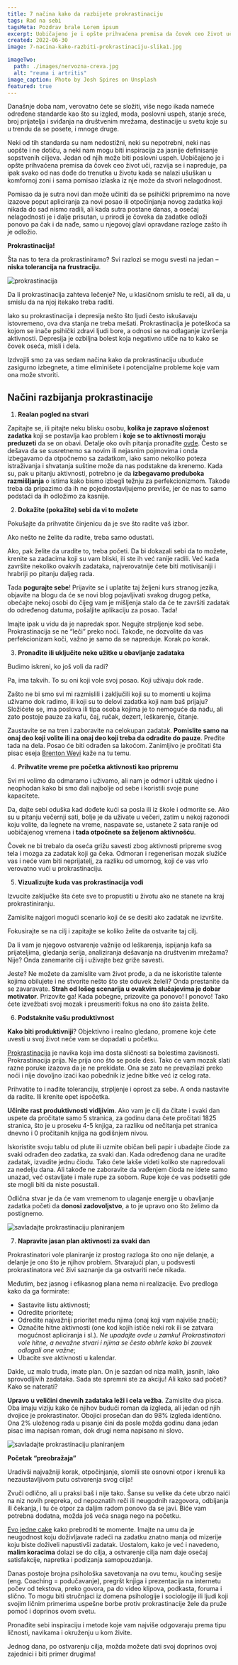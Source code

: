 ```yaml
---
title: 7 načina kako da razbijete prokrastinaciju
tags: Rad na sebi
tagsMeta: Pozdrav brale Lorem ipsum
excerpt: Uobičajeno je i opšte prihvaćena premisa da čovek ceo život uči, razvija se i napreduje, pa ipak svako od nas dođe do trenutka u životu kada se nalazi ušuškan u komfornoj zoni i sama pomisao izlaska iz nje može da stvori nelagodnost.
created: 2022-06-30
image: 7-nacina-kako-razbiti-prokrastinaciju-slika1.jpg

imageTwo:
  path: ./images/nervozna-creva.jpg
  alt: "reuma i artritis"
image_caption: Photo by Josh Spires on Unsplash
featured: true
---
```



Današnje doba nam, verovatno ćete se složiti, više nego ikada nameće određene standarde kao što su izgled, moda, poslovni uspeh, stanje sreće, broj prijatelja i sviđanja na društvenim mrežama, destinacije u svetu koje su u trendu da se posete, i mnoge druge. 

Neki od tih standarda su nam nedostižni, neki su nepotrebni, neki nas uopšte i ne dotiču, a neki nam mogu biti inspiracija za jasnije definisanje sopstvenih ciljeva. Jedan od njih može biti poslovni uspeh. Uobičajeno je i opšte prihvaćena premisa da čovek ceo život uči, razvija se i napreduje, pa ipak svako od nas dođe do trenutka u životu kada se nalazi ušuškan u komfornoj zoni i sama pomisao izlaska iz nje može da stvori nelagodnost. 

Pomisao da je sutra novi dan može učiniti da se psihički pripremimo na nove izazove poput apliciranja za novi posao ili otpočinjanja novog zadatka koji nikada do sad nismo radili, ali kada sutra postane danas, a osećaj nelagodnosti je i dalje prisutan, u prirodi je čoveka da zadatke odloži ponovo pa čak i da nađe, samo u njegovoj glavi opravdane razloge zašto ih je odložio. 

**Prokrastinacija!**

Šta nas to tera da prokrastiniramo? Svi razlozi se mogu svesti na jedan – **niska tolerancija na frustraciju**.

![prokrastinacija](./images/7-nacina-kako-razbiti-prokrastinaciju-slika2.jpg)

Da li prokrastinacija zahteva lečenje? Ne, u klasičnom smislu te reči, ali da, u smislu da na njoj itekako treba raditi. 

Iako su prokrastinacija i depresija nešto što ljudi često iskušavaju istovremeno, ova dva stanja ne treba mešati. Prokrastinacija je poteškoća sa kojom se inače psihički zdravi ljudi bore, a odnosi se na odlaganje izvršenja aktivnosti. Depresija je ozbiljna bolest koja negativno utiče na to kako se čovek oseća, misli i dela.

Izdvojili smo za vas sedam načina kako da prokrastinaciju ubuduće zasigurno izbegnete, a time eliminišete i potencijalne probleme koje vam ona može stvoriti.

## Načini razbijanja prokrastinacije

1. **Realan pogled na stvari**

Zapitajte se, ili pitajte neku blisku osobu, **kolika je zapravo složenost zadatka** koji se postavlja kao problem i **koje se to aktivnosti moraju preduzeti** da se on obavi. Detalje oko ovih pitanja pronađite [ovde](https://www.quora.com/Whats-an-efficient-way-to-overcome-procrastination/answers/18077171).
Često se dešava da se susretnemo sa novim ili nejasnim pojmovima i onda izbegavamo da otpočnemo sa zadatkom, iako samo nekoliko poteza istraživanja i shvatanja suštine može da nas podstakne da krenemo. 
Kada su, pak u pitanju aktivnosti, potrebno je da **izbegavamo preduboka razmišljanja** o istima kako bismo izbegli težnju za perfekcionizmom. Takođe treba da pripazimo da ih ne pojednostavljujemo previše, jer će nas to samo podstaći da ih odložimo za kasnije.

2. **Dokažite (pokažite) sebi da vi to možete**

Pokušajte da prihvatite činjenicu da je sve što radite vaš izbor. 

Ako nešto ne želite da radite, treba samo odustati. 

Ako, pak želite da uradite to, treba početi. Da bi dokazali sebi da to možete, krenite sa zadacima koji su vam bliski, ili ste ih već ranije radili.  Već kada završite nekoliko ovakvih zadataka, najverovatnije ćete biti motivisaniji i hrabriji po pitanju daljeg rada.

Tada **pogurajte sebe**! Prijavite se i uplatite taj željeni kurs stranog jezika, objavite na blogu da će se novi blog pojavljivati svakog drugog petka, obećajte nekoj osobi do čijeg vam je mišljenja stalo da će te završiti zadatak do određenog datuma, pošaljite aplikaciju za posao. Tada!

Imajte ipak u vidu da je napredak spor. Negujte strpljenje kod sebe. Prokrastinacija se ne “leči” preko noći. Takođe, ne dozvolite da vas perfekcionizam koči, važno je samo da se napreduje. Korak po korak.

3. **Pronađite ili uključite neke užitke u obavljanje zadataka**

Budimo iskreni, ko još voli da radi? 

Pa, ima takvih. To su oni koji vole svoj posao. Koji uživaju dok rade. 

Zašto ne bi smo svi mi razmislili i zaključili koji su to momenti u kojima uživamo dok radimo, ili koji su to delovi zadatka koji nam baš prijaju? Složićete se, ima poslova ili tipa osoba kojima je to nemoguće da nađu, ali zato postoje pauze za kafu, čaj, ručak, dezert, leškarenje, čitanje. 

Zaustavite se na tren i zaboravite na celokupan zadatak. **Pomislite samo na onaj deo koji volite ili na onaj deo koji treba da odradite do pauze**. Pređite tada na dela. Posao će biti odrađen sa lakoćom. Zanimljivo je pročitati šta pisac eseja [Brenton Weyi](https://www.quora.com/Whats-an-efficient-way-to-overcome-procrastination/answer/Brenton-Weyi) kaže na tu temu. 

4. **Prihvatite vreme pre početka aktivnosti kao pripremu**

Svi mi volimo da odmaramo i uživamo, ali nam je odmor i užitak ujedno i neophodan kako bi smo dali najbolje od sebe i koristili svoje pune kapacitete. 

Da, dajte sebi oduška kad dođete kući sa posla ili iz škole i odmorite se. Ako su u pitanju večernji sati, bolje je da uživate u večeri, zatim u nekoj razonodi koju volite, da legnete na vreme, naspavate se, ustanete 2 sata ranije od uobičajenog vremena i **tada otpočnete sa željenom aktivnošću**.

Čovek ne bi trebalo da oseća grižu savesti zbog aktivnosti pripreme svog tela i mozga za zadatak koji ga čeka. Odmoran i regenerisan mozak služiće vas i neće vam biti neprijatelj, za razliku od umornog, koji će vas vrlo verovatno vući u prokrastinaciju. 

5. **Vizualizujte kuda vas prokrastinacija vodi**

Izvucite zaključke šta ćete sve to propustiti u životu ako ne stanete na kraj prokrastiniranju. 

Zamislite najgori mogući scenario koji će se desiti ako zadatak ne izvršite. 

Fokusirajte se na cilj i zapitajte se koliko želite da ostvarite taj cilj. 

Da li vam je njegovo ostvarenje važnije od leškarenja, ispijanja kafa sa prijateljima, gledanja serija, analiziranja dešavanja na društvenim mrežama? 
Nije? Onda zanemarite cilj i uživajte bez griže savesti. 

Jeste? Ne možete da zamislite vam život prođe, a da ne iskoristite talente kojima obilujete i ne stvorite nešto što ste oduvek želeli? Onda prestanite da se zavaravate. **Strah od lošeg scenarija u ovakvim slučajevima je dobar motivator**. Prizovite ga! Kada pobegne, prizovite ga ponovo! I ponovo! Tako ćete izvežbati svoj mozak i preusmeriti fokus na ono što zaista želite. 

6. **Podstaknite vašu produktivnost**

**Kako biti produktivniji**? Objektivno i realno gledano, promene koje ćete uvesti u svoj život neće vam se dopadati u početku. 

[Prokrastinacija](https://www.smartrecovery.org/smart-articles-draft/addiction-recovery-and-procrastination-habits/) je navika koja ima dosta sličnosti sa bolestima zavisnosti. Prokrastinacija prija. Ne prija ono što se posle desi. Tako će vam mozak slati razne poruke izazova da je ne prekidate. Ona se zato ne prevazilazi preko noći i nije dovoljno izaći kao pobednik iz jedne bitke već iz celog rata. 

Prihvatite to i nađite toleranciju, strpljenje i oprost za sebe. A onda nastavite da radite. Ili krenite opet ispočetka.

**Učinite rast produktivnosti vidljivim**. Ako vam je cilj da čitate i svaki dan uspete da pročitate samo 5 stranica, za godinu dana ćete pročitati 1825 stranica, što je u proseku 4-5 knjiga, za razliku od nečitanja pet stranica dnevno i 0 pročitanih knjiga na godišnjem nivou. 

Iskoristite svoju tablu od plute ili uzmite običan beli papir i ubadajte čiode za svaki odrađen deo zadatka, za svaki dan. Kada određenog dana ne uradite zadatak, izvadite jednu čiodu. Tako ćete lakše videti koliko ste napredovali za nedelju dana. Ali takođe ne zaboravite da vađenjem čioda ne idete samo unazad, već ostavljate i male rupe za sobom. Rupe koje će vas podsetiti gde ste mogli biti da niste posustali.

Odlična stvar je da će vam vremenom to ulaganje energije u obavljanje zadatka početi da **donosi zadovoljstvo**, a to je upravo ono što želimo da postignemo.

![savladajte prokrastinaciju planiranjem](./images/7-nacina-kako-razbiti-prokrastinaciju-slika3.jpg)

7. **Napravite jasan plan aktivnosti za svaki dan**

Prokrastinatori vole planiranje iz prostog razloga što ono nije delanje, a delanje je ono što je njihov problem. Stvarajući plan, u podsvesti prokrastinatora već živi saznanje da ga ostvariti neće nikada.

Međutim, bez jasnog i efikasnog plana nema ni realizacije. Evo predloga kako da ga formirate:

- Sastavite listu aktivnosti; 
- Odredite prioritete;
- Odredite najvažniji prioritet među njima (onaj koji vam najviše znači);
- Označite hitne aktivnosti (one kod kojih ističe neki rok ili se zatvara mogućnost apliciranja i sl.). *Ne upadajte ovde u zamku! Prokrastinatori vole hitne, a nevažne stvari i njima se često obhrle kako bi zauvek odlagali one važne*;
- Ubacite sve aktivnosti u kalendar.


Dakle, uz malo truda, imate plan. On je sazdan od niza malih, jasnih, lako sprovodljivih zadataka. Sada ste spremni ste za akciju! Ali kako sad početi? Kako se naterati?

**Upravo u veličini dnevnih zadataka leži i cela vežba**. Zamislite dva pisca. Oba imaju viziju kako će njihov budući roman da izgleda, ali jedan od njih dvojice je prokrastinator. Obojici prosečan dan do 98% izgleda identično. Ona 2% uloženog rada u pisanje čini da posle možda godinu dana jedan pisac ima napisan roman, dok drugi nema napisano ni slovo.

![savladajte prokrastinaciju planiranjem](./images/7-nacina-kako-razbiti-prokrastinaciju-slika4.jpg)

**Početak “preobražaja”**

Uradivši najvažniji korak, otpočinjanje, slomili ste osnovni otpor i krenuli ka nezaustavljivom putu ostvarenja svog cilja!

Zvuči odlično, ali u praksi baš i nije tako. Šanse su velike da ćete ubrzo naići na niz novih prepreka, od nepoznatih reči ili neugodnih razgovora, odbijanja ili čekanja, i tu će otpor za daljim radom ponovo da se javi. Biće vam potrebna dodatna, možda još veća snaga nego na početku. 

[Evo jedne cake](https://waitbutwhy.com/2013/11/how-to-beat-procrastination.html) kako prebroditi te momente. Imajte na umu da je neugodnost koju doživljavate radeći na zadatku znatno manja od mizerije koju biste doživeli napustivši zadatak. Uostalom, kako je već i navedeno, **malim koracima** dolazi se do cilja, a ostvarenje cilja nam daje osećaj satisfakcije, napretka i podizanja samopouzdanja. 

Danas postoje brojna psihološka savetovanja na ovu temu, koučing sesije (eng. Coaching = podučavanje), pregršt knjiga i prezentacija na internetu počev od tekstova, preko govora, pa do video klipova, podkasta, foruma i slično. To mogu biti stručnjaci iz domena psihologije i sociologije ili ljudi koji svojim ličnim primerima uspešne borbe protiv prokrastinacije žele da pruže pomoć i doprinos ovom svetu. 

Pronađite sebi inspiraciju i metode koje vam najviše odgovaraju prema tipu ličnosti, navikama i okruženju u kom živite. 

Jednog dana, po ostvarenju cilja, možda možete dati svoj doprinos ovoj zajednici i biti primer drugima! 















